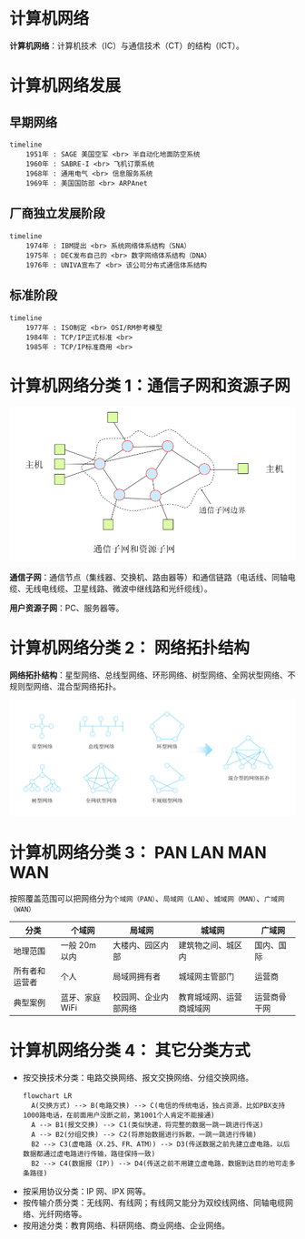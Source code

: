 # 计算机网络

**计算机网络**：计算机技术（IC）与通信技术（CT）的结构（ICT）。

# 计算机网络发展

## 早期网络

```mermaid
timeline
    1951年 : SAGE 美国空军 <br> 半自动化地面防空系统
    1960年 : SABRE-I <br> 飞机订票系统
    1968年 : 通用电气 <br> 信息服务系统
    1969年 : 美国国防部 <br> ARPAnet
```

## 厂商独立发展阶段

```mermaid
timeline
    1974年 : IBM提出 <br> 系统网络体系结构（SNA）
    1975年 : DEC发布自己的 <br> 数字网络体系结构（DNA）
    1976年 : UNIVA宣布了 <br> 该公司分布式通信体系结构
```

## 标准阶段

```mermaid
timeline
    1977年 : ISO制定 <br> OSI/RM参考模型
    1984年 : TCP/IP正式标准 <br>
    1985年 : TCP/IP标准商用 <br>
```

# 计算机网络分类 1：通信子网和资源子网

![通信子网和资源子网](./images/通信子网和资源子网.png)

**通信子网**：通信节点（集线器、交换机、路由器等）和通信链路（电话线、同轴电缆、无线电线缆、卫星线路、微波中继线路和光纤缆线）。

**用户资源子网**：PC、服务器等。

# 计算机网络分类 2： 网络拓扑结构

**网络拓扑结构**：星型网络、总线型网络、环形网络、树型网络、全网状型网络、不规则型网络、混合型网络拓扑。

![网络拓扑结构](./images/网络拓扑结构.png)

# 计算机网络分类 3： PAN LAN MAN WAN

按照覆盖范围可以把网络分为`个域网（PAN）`、`局域网（LAN）`、`城域网（MAN）`、`广域网（WAN）`

| 分类 | 个域网 | 局域网 | 城域网 | 广域网 |
| --- | --- | --- | --- | --- |
| 地理范围 | 一般 20m 以内 | 大楼内、园区内部 | 建筑物之间、城区内 | 国内、国际 |
| 所有者和运营者 | 个人 | 局域网拥有者 | 城域网主管部门 | 运营商 |
| 典型案例 | 蓝牙、家庭 WiFi | 校园网、企业内部网络 | 教育城域网、运营商城域网 | 运营商骨干网 |

# 计算机网络分类 4： 其它分类方式

- 按交换技术分类：电路交换网络、报文交换网络、分组交换网络。
  ```mermaid
  flowchart LR
    A(交换方式) --> B(电路交换) --> C(电信的传统电话，独占资源，比如PBX支持1000路电话，在前面用户没断之前，第1001个人肯定不能接通)
    A --> B1(报文交换) --> C1(类似快递，将完整的数据一跳一跳进行传送)
    A --> B2(分组交换) --> C2(将原始数据进行拆散，一跳一跳进行传输)
    B2 --> C3(虚电路（X.25、FR、ATM）) --> D3(传送数据之前先建立虚电路，以后数据都通过虚电路进行传输，路径保持一致)
    B2 --> C4(数据报（IP）) --> D4(传送之前不用建立虚电路，数据到达目的地可走多条路径)
  ```
- 按采用协议分类：IP 网、IPX 网等。
- 按传输介质分类：无线网、有线网；有线网又能分为双绞线网络、同轴电缆网络、光纤网络等。
- 按用途分类：教育网络、科研网络、商业网络、企业网络。
